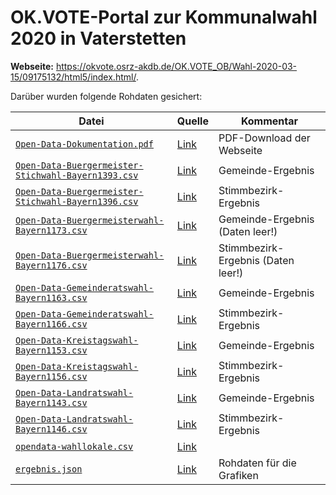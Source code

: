 # OK.VOTE-Portal zur Kommunalwahl 2020 in Vaterstetten

**Webseite:** https://okvote.osrz-akdb.de/OK.VOTE_OB/Wahl-2020-03-15/09175132/html5/index.html/.

Darüber wurden folgende Rohdaten gesichert:

|Datei|Quelle|Kommentar
|-|-|-
[`Open-Data-Dokumentation.pdf`](./raw/Open-Data-Dokumentation.pdf)|[Link](https://okvote.osrz-akdb.de/OK.VOTE_OB/Wahl-2020-03-15/09175132/html5/OpenDataInfo.html)|PDF-Download der Webseite
[`Open-Data-Buergermeister-Stichwahl-Bayern1393.csv`](./raw/Open-Data-Buergermeister-Stichwahl-Bayern1393.csv)|[Link](https://okvote.osrz-akdb.de/OK.VOTE_OB/Wahl-2020-03-15/09175132/html5/Open-Data-Buergermeister-Stichwahl-Bayern1393.csv)|Gemeinde-Ergebnis
[`Open-Data-Buergermeister-Stichwahl-Bayern1396.csv`](./raw/Open-Data-Buergermeister-Stichwahl-Bayern1396.csv)|[Link](https://okvote.osrz-akdb.de/OK.VOTE_OB/Wahl-2020-03-15/09175132/html5/Open-Data-Buergermeister-Stichwahl-Bayern1396.csv)|Stimmbezirk-Ergebnis
[`Open-Data-Buergermeisterwahl-Bayern1173.csv`](./raw/Open-Data-Buergermeisterwahl-Bayern1173.csv)|[Link](https://okvote.osrz-akdb.de/OK.VOTE_OB/Wahl-2020-03-15/09175132/html5/Open-Data-Buergermeisterwahl-Bayern1173.csv)|Gemeinde-Ergebnis (Daten leer!)
[`Open-Data-Buergermeisterwahl-Bayern1176.csv`](./raw/Open-Data-Buergermeisterwahl-Bayern1176.csv)|[Link](https://okvote.osrz-akdb.de/OK.VOTE_OB/Wahl-2020-03-15/09175132/html5/Open-Data-Buergermeisterwahl-Bayern1176.csv)|Stimmbezirk-Ergebnis (Daten leer!)
[`Open-Data-Gemeinderatswahl-Bayern1163.csv`](./raw/Open-Data-Gemeinderatswahl-Bayern1163.csv)|[Link](https://okvote.osrz-akdb.de/OK.VOTE_OB/Wahl-2020-03-15/09175132/html5/Open-Data-Gemeinderatswahl-Bayern1163.csv)|Gemeinde-Ergebnis
[`Open-Data-Gemeinderatswahl-Bayern1166.csv`](./raw/Open-Data-Gemeinderatswahl-Bayern1166.csv)|[Link](https://okvote.osrz-akdb.de/OK.VOTE_OB/Wahl-2020-03-15/09175132/html5/Open-Data-Gemeinderatswahl-Bayern1166.csv)|Stimmbezirk-Ergebnis
[`Open-Data-Kreistagswahl-Bayern1153.csv`](./raw/Open-Data-Kreistagswahl-Bayern1153.csv)|[Link](https://okvote.osrz-akdb.de/OK.VOTE_OB/Wahl-2020-03-15/09175132/html5/Open-Data-Kreistagswahl-Bayern1153.csv)|Gemeinde-Ergebnis
[`Open-Data-Kreistagswahl-Bayern1156.csv`](./raw/Open-Data-Kreistagswahl-Bayern1156.csv)|[Link](https://okvote.osrz-akdb.de/OK.VOTE_OB/Wahl-2020-03-15/09175132/html5/Open-Data-Kreistagswahl-Bayern1156.csv)|Stimmbezirk-Ergebnis
[`Open-Data-Landratswahl-Bayern1143.csv`](./raw/Open-Data-Landratswahl-Bayern1143.csv)|[Link](https://okvote.osrz-akdb.de/OK.VOTE_OB/Wahl-2020-03-15/09175132/html5/Open-Data-Landratswahl-Bayern1143.csv)|Gemeinde-Ergebnis
[`Open-Data-Landratswahl-Bayern1146.csv`](./raw/Open-Data-Landratswahl-Bayern1146.csv)|[Link](https://okvote.osrz-akdb.de/OK.VOTE_OB/Wahl-2020-03-15/09175132/html5/Open-Data-Landratswahl-Bayern1146.csv)|Stimmbezirk-Ergebnis
[`opendata-wahllokale.csv`](./raw/opendata-wahllokale.csv)|[Link](https://okvote.osrz-akdb.de/OK.VOTE_OB/Wahl-2020-03-15/09175132/html5/opendata-wahllokale.csv)|
[`ergebnis.json`](./raw/ergebnis.json)|[Link](https://okvote.osrz-akdb.de/OK.VOTE_OB/Wahl-2020-03-15/09175132/ergebnis.json)|Rohdaten für die Grafiken

